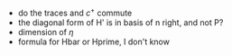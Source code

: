 - do the traces and $c^{+}$ commute
- the diagonal form of H' is in basis of n right, and not P?
- dimension of $\eta$
- formula for Hbar or Hprime, I don't know